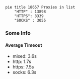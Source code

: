 
```mermaid
pie title 18657 Proxies in list
    "HTTP" : 13898
    "HTTPS": 3339
    "SOCKS" : 3055
```

### Some Info
#### Average Timeout

- mixed: 3.6s
- http: 1.7s
- https: 7.5s
- socks: 6.3s